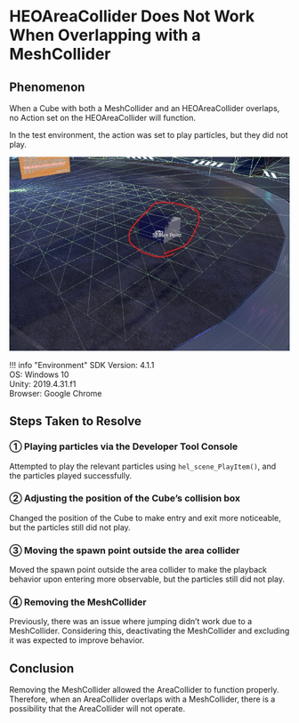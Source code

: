 # HEOAreaCollider Does Not Work When Overlapping with a MeshCollider

## Phenomenon
When a Cube with both a MeshCollider and an HEOAreaCollider overlaps, no Action set on the HEOAreaCollider will function.

In the test environment, the action was set to play particles, but they did not play.

![MeshColliderAndAreaColliderOverrap](img/MeshColliderAndAreaColliderOverrap.jpg)

!!! info "Environment"
    SDK Version: 4.1.1  
    OS: Windows 10  
    Unity: 2019.4.31.f1  
    Browser: Google Chrome

## Steps Taken to Resolve
### ① Playing particles via the Developer Tool Console
Attempted to play the relevant particles using `hel_scene_PlayItem()`, and the particles played successfully.

### ② Adjusting the position of the Cube’s collision box
Changed the position of the Cube to make entry and exit more noticeable, but the particles still did not play.

### ③ Moving the spawn point outside the area collider
Moved the spawn point outside the area collider to make the playback behavior upon entering more observable, but the particles still did not play.

### ④ Removing the MeshCollider
Previously, there was an issue where jumping didn’t work due to a MeshCollider. Considering this, deactivating the MeshCollider and excluding it was expected to improve behavior.

## Conclusion
Removing the MeshCollider allowed the AreaCollider to function properly.  
Therefore, when an AreaCollider overlaps with a MeshCollider, there is a possibility that the AreaCollider will not operate.
